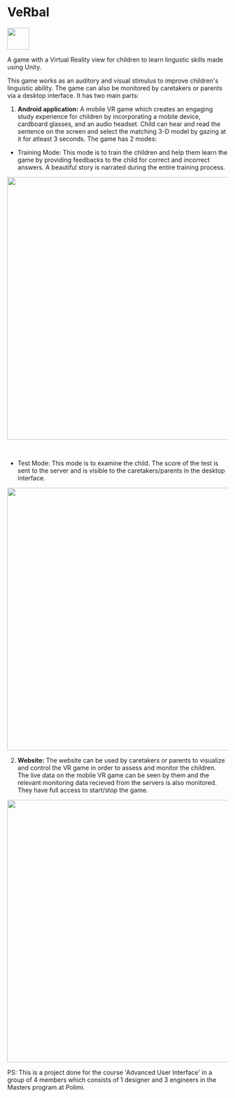 # VeRbal
<p float="center">
<img src="/Screenshots/logo.jpg" width="50">
</p>
A game with a Virtual Reality view for children to learn lingustic skills made using Unity. <br>

This game works as an auditory and visual stimulus to improve children's linguistic ability. The game can also be monitored by caretakers or parents via a desktop interface. It has two main parts:<br>
1. **Android application:** A mobile VR game which creates an engaging study experience for children by incorporating a mobile device, cardboard glasses, and an audio headset. Child can hear and read the sentence on the screen and select the matching 3-D model by gazing at it for atleast 3 seconds. The game has 2 modes:<br>
* Training Mode: This mode is to train the children and help them learn the game by providing feedbacks to the child for correct and incorrect answers. A beautiful story is narrated during the entire training process.<br>
<p float="center">
<img src="/Screenshots/1.jpg" width="600">
</p><br>

* Test Mode: This mode is to examine the child. The score of the test is sent to the server and is visible to the caretakers/parents in the desktop interface. <br>
<p float="center">
<img src="/Screenshots/2.jpg" width="600">
</p>

2. **Website:** The website can be used by caretakers or parents to visualize and control the VR game in order to assess and monitor the children. The live data on the mobile VR game can be seen by them and the relevant monitoring data recieved from the servers is also monitored. They have full access to start/stop the game.
<p float="center">
<img src="/Screenshots/3.jpg" width="600">
</p>
PS: This is a project done for the course 'Advanced User Interface' in a group of 4 members which consists of 1 designer and 3 engineers in the Masters program at Polimi.

